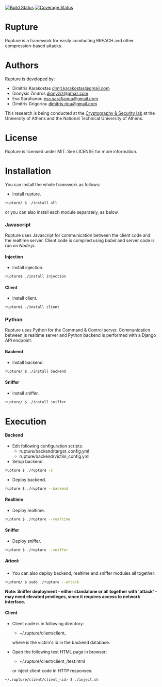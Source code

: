 [![Build
Status](https://travis-ci.org/decrypto-org/rupture.svg?branch=develop)](https://travis-ci.org/decrypto-org/rupture)
[![Coverage
Status](https://coveralls.io/repos/github/decrypto-org/rupture/badge.svg?branch=develop)](https://coveralls.io/github/decrypto-org/rupture?branch=develop)

Rupture
=======
Rupture is a framework for easily conducting BREACH and other compression-based
attacks.

Authors
=======
Rupture is developed by:

* Dimitris Karakostas <dimit.karakostas@gmail.com>
* Dionysis Zindros <dionyziz@gmail.com>
* Eva Sarafianou <eva.sarafianou@gmail.com>
* Dimitris Grigoriou <dimitris.riou@gmail.com>

This research is being conducted at the [Cryptography & Security
lab](http://crypto.di.uoa.gr/) at the University of Athens and the National
Technical University of Athens.

License
=======
Rupture is licensed under MIT. See LICENSE for more information.

Installation
============

You can install the whole framework as follows:

 - Install rupture.
```sh
rupture/ $ ./install all
```

or you can also install each module separately, as below.

### Javascript

Rupture uses Javascript for communication between the client code and the realtime server. Client code is compiled using *babel* and server code is run on *Node.js*.

#### Injection
 - Install injection.
```sh
rupture$ ./install injection
```

#### Client
 - Install client.
```sh
rupture$ ./install client
```

### Python

Rupture uses Python for the Command & Control server. Communication between js realtime server and Python backend is performed with a Django API endpoint.

#### Backend
 - Install backend.
```sh
rupture/ $ ./install backend
```

#### Sniffer
 - Install sniffer.
```sh
rupture/ $ ./install sniffer
```

Execution
=========

#### Backend
 - Edit following configuration scripts:
    - rupture/backend/target_config.yml
    - rupture/backend/victim_config.yml
 - Setup backend.
```sh
rupture $ ./rupture -s
```
 - Deploy backend.
```sh
rupture $ ./rupture --backend
```

#### Realtime
 - Deploy realtime.
```sh
rupture $ ./rupture --realtime
```

#### Sniffer
 - Deploy sniffer.
```sh
rupture $ ./rupture --sniffer
```

##### Attack
 - You can also deploy backend, realtime and sniffer modules all together:
```sh
rupture/ $ sudo ./rupture --attack
```

**Note: Sniffer deployment - either standalone or all together with 'attack' - may need elevated privileges, since it requires access to network interface.**

#### Client
 - Client code is in following directory:
    - ~/.rupture/client/client_<id>

   where <id> is the victim's id in the backend database.
 - Open the following test HTML page in browser:
    - ~/.rupture/client/client_<id>/test.html

   or inject client code in HTTP responses:
```sh
~/.rupture/client/client_<id> $ ./inject.sh
```
